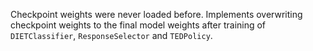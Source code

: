 Checkpoint weights were never loaded before. Implements overwriting checkpoint weights to the final model weights after training of `DIETClassifier`, `ResponseSelector` and `TEDPolicy`. 
